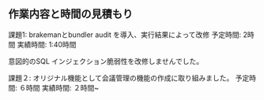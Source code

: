## 作業内容と時間の見積もり

課題1: brakemanとbundler audit を導入、実行結果によって改修
予定時間: 2時間
実績時間: 1:40時間

意図的のSQL インジェクション脆弱性を改修しませんでした。

課題２: オリジナル機能として会議管理の機能の作成に取り組みました。
予定時間: ６時間
実績時間: ２時間~
